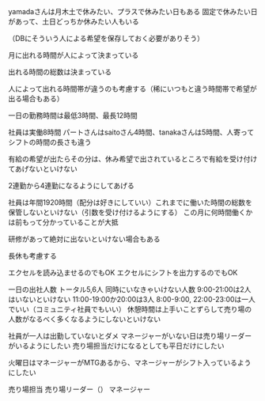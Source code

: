 yamadaさんは月木土で休みたい、プラスで休みたい日もある
固定で休みたい日があって、土日どっちか休みたい人もいる

（DBにそういう人による希望を保存しておく必要がありそう）

月に出れる時間が人によって決まっている


出れる時間の総数は決まっている

人によって出れる時間帯が違うのも考慮する（稀にいつもと違う時間帯で希望が出る場合もある）


一日の勤務時間は最低3時間、最長12時間

社員は実働8時間
パートさんはsaitoさん4時間、tanakaさんは5時間、人寄ってシフトの時間の長さも違う

有給の希望が出たらその分は、休み希望で出されているところで有給を受け付けてあげないといけない

2連勤から4連勤になるようにしてあげる

社員は年間1920時間（配分は好きにしていい）これまでに働いた時間の総数を保管しないといけない（引数を受け付けるようにする）
この月に何時間働くかは前もって分かっていることが大抵

研修があって絶対に出ないといけない場合もある

長休も考慮する

エクセルを読み込ませるのでもOK
エクセルにシフトを出力するのでもOK

一日の出社人数
    トータル5,6人
    同時にいなきゃいけない人数
        9:00-21:00は2人はいないといけない
        11:00-19:00か20:00は3人
        8:00-9:00, 22:00-23:00は一人でいい（コミュニティ社員でもいい）
        休憩時間は上手いことずらして売り場の人数がなるべく多くなるようにしないといけない

社員が一人は出勤していないとダメ
マネージャーがいない日は売り場リーダーがいるようにしたい
売り場担当だけになるとしても平日だけにしたい


火曜日はマネージャーがMTGあるから、マネージャーがシフト入っているようにしたい



売り場担当
売り場リーダー（）
マネージャー
